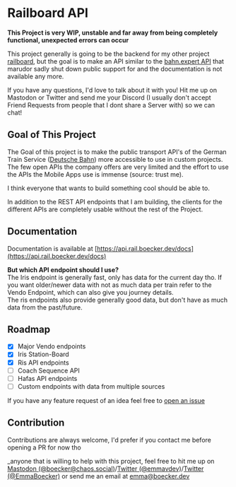 # Railboard API

**This Project is very WIP, unstable and far away from being completely functional, unexpected errors can occur**

This project generally is going to be the backend for my other project [railboard](https://github.com/emmaboecker/railboard), but the goal is to make an API
similar to the [bahn.expert API](https://github.com/marudor/bahn.expert) that marudor sadly shut down public support for and the documentation is not available any more.

If you have any questions, I'd love to talk about it with you! Hit me up on Mastodon or Twitter and send me your Discord (I usually don't accept Friend Requests from people that I dont share a Server with) so we can chat!

## Goal of This Project

The Goal of this project is to make the public transport API's of the German Train Service ([Deutsche Bahn](https://www.deutschebahn.com/)) more accessible
to use in custom projects. The few open APIs the company offers are very limited and the effort to use the APIs the Mobile Apps use is immense (source: trust me).

I think everyone that wants to build something cool should be able to. 

In addition to the REST API endpoints that I am building, the clients for the different APIs are completely usable without the rest of the Project.

## Documentation

Documentation is available at [https://api.rail.boecker.dev/docs](https://api.rail.boecker.dev/docs)

**But which API endpoint should I use?** \
The Iris endpoint is generally fast, only has data for the current day tho. If you want older/newer data with not as much data per train refer to the Vendo Endpoint, which can also give you journey details. \
The ris endpoints also provide generally good data, but don't have as much data from the past/future. 

## Roadmap
- [x] Major Vendo endpoints
- [x] Iris Station-Board
- [x] Ris API endpoints
- [ ] Coach Sequence API
- [ ] Hafas API endpoints
- [ ] Custom endpoints with data from multiple sources

If you have any feature request of an idea feel free to [open an issue](https://github.com/emmaboecker/railboard-api/issues/new)

## Contribution 

Contributions are always welcome, I'd prefer if you contact me before opening a PR for now tho

_anyone that is willing to help with this project, feel free to hit me up on [Mastodon (@boecker@chaos.social)](https://chaos.social/@boecker)/[Twitter (@emmavdev)](https://x.com/emmavdev)/[Twitter (@EmmaBoecker)](https://x.com/EmmaBoecker)
or send me an email at [emma@boecker.dev](mailto:emma@boecker.dev)
